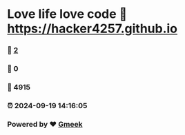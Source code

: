 # Love life love code :link: https://hacker4257.github.io 
### :page_facing_up: [2](https://hacker4257.github.io/tag.html) 
### :speech_balloon: 0 
### :hibiscus: 4915 
### :alarm_clock: 2024-09-19 14:16:05 
### Powered by :heart: [Gmeek](https://github.com/Meekdai/Gmeek)

